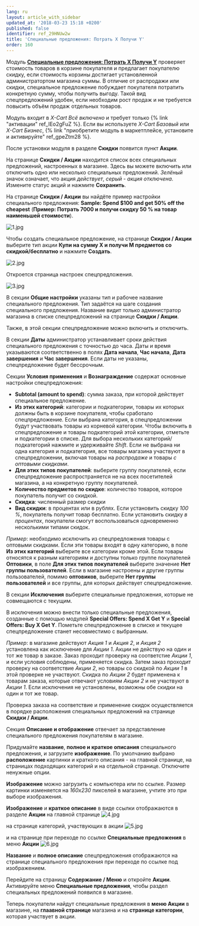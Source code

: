 ```yaml
---
lang: ru
layout: article_with_sidebar
updated_at: '2018-03-23 15:18 +0200'
published: false
identifier: ref_29HNUw2w
title: 'Специальные предложения: Потрать Х Получи Y'
order: 160
---
```

Модуль **[Специальные предложения: Потрать Х Получи Y](https://market.x-cart.com/addons/spend-x-get-y.html "Специальные предложения: Потрать Х Получи Y")** проверяет стоимость товаров в корзине покупателя и предлагает покупателю скидку, если стоимость корзины достигает установленной администратортом магазина суммы. В отличие от распродажи или скидки, специальное предложение побуждает покупателя потратить конкретную сумму, чтобы получить выгоду. Такой вид спецпредложений удобен, если необходим рост продаж и не требуется повысить объём продаж отдельных товаров. 

Модуль входит в _X-Cart Всё включено_ и требует только {% link "активации" ref_IEo2gFuZ %}. Если вы используете _X-Cart Базовый_ или _X-Cart Бизнес_, {% link "приобретите модуль в маркетплейсе, установите и активируйте" ref_gpeZtm28 %}. 

После установки модуля в разделе **Скидки** появится пункт **Акции**.

На странице **Скидки / Акции** находится список всех специальных предложений, настроенных в магазине. Здесь вы можете включить или отключить одно или несколько специальных предложений. _Зелёный_ значок означает, что акция _действует_, _серый_ - _акция отключена_. Измените статус акций и нажмите **Сохранить**.

На странице **Скидки / Акции** вы найдёте пример настройки специального предложения: **Sample: Spend $100 and get 50% off the cheapest** (**Пример: Потрать 7000 и получи скидку 50 % на товар наименьшей стоимости**). 

![1.jpg]({{site.baseurl}}/attachments/ref_29HNUw2w/1.jpg)

Чтобы создать специальное предложение, на странице **Скидки / Акции** выберите тип акции **Купи на сумму X и получи M предметов со скидкой/бесплатно** и нажмите **Создать**.

![2.jpg]({{site.baseurl}}/attachments/ref_29HNUw2w/2.jpg)

Откроется страница настроек спецпредложения. 

![3.jpg]({{site.baseurl}}/attachments/ref_29HNUw2w/3.jpg)

В секции **Общие настройки** указаны тип и рабочее название специального предложения. Тип задаётся на шаге создания специального предложения. Название видит только администратор магазина в списке спецпредложений на странице **Скидки / Акции**.

Также, в этой секции спецпредложение можно включить и отключить. 

В секции **Даты** администратор устанавливает сроки действия специального предложения с точностью до часа. Даты и время указываются соответственно в полях **Дата начала**, **Час начала**, **Дата завершения** и **Час завершения**. Если даты не указаны, спецпредложение будет бессрочным.

Секции **Условия применения** и **Вознаграждение** содержат основные настройки спецпредложения:

- **Subtotal (amount to spend)**: сумма заказа, при которой действует специальное предложение.
- **Из этих категорий**: категории и подкатегории, товары их которых должны быть в корзине покупателя, чтобы сработало спецпредложение. Если выбрана категория, в спецпредложении будут участвовать товары из корневой категории. Чтобы включить в спецпредложение и товары подкатегорий этой категории, отметьте и подкатегории в списке.
Для выбора нескольких категорий/подкатегорий нажмите и удерживайте _Shift_.
Если не выбрана ни одна категория и подкатегория, все товары магазина участвуют в спецпредложении, включая товары на _распродаже_ и товары _с оптовыми скидками_.
- **Для этих типов покупателей**: выберите группу покупателей, если спецпредложение распространяется не на всех посетителей магазина, а на конкретную группу покупателей.
- **Количество предметов по скидке**: количество товаров, которое покупатель получит со скидкой.
- **Скидка**: численный размер скидки   
- **Вид скидки**: в процентах или в рублях. Если установить скидку _100 %_, покупатель получит товар бесплатно. Если установить скидку _в процентах_, покупатели смогут воспользоваться одновременно несколькими типами скидок.


_Пример_: необходимо исключить из спецпредложения товары с оптовыми скидками. Если эти товары входят в одну категорию, в поле **Из этих категорий** выберите все категории кроме этой. Если товары относятся к разным категориям и доступны только группе покупателей **Оптовики**, в поле **Для этих типов покупателей** выберите значение **Нет группы пользователей**. Если в магазине настроены и другие группы пользователей, помимо **оптовиков**, выберите **Нет группы пользователей** и все группы, для которых действует спецпредложение.

В секции **Исключения** выберите специальные предложения, которые не совмещаются с текущим.

В исключения можно внести только специальные предложения, созданные с помощью модулей **Special Offers: Spend X Get Y** и **Special Offers: Buy X Get Y**. Пометьте спецпредложение в списке и текущее спецпредложение станет несовместимо с выбранным.

_Пример_: в магазине действуют _Акция 1_ и _Акция 2_, и _Акция 2_ установлена как исключение для _Акции 1_. Акции не действую на один и тот же товар в заказе. Заказ проходит проверку на соответстие _Акции 1_, и если условия соблюдены, применяется скидка. Затем заказ проходит проверку на соответствие _Акции 2_, но товары со скидкой по _Акции 1_ в этой проверке не участвуют. Скидка по _Акции 2_ будет применена к товарам заказа, которые отвечают условиям _Акции 2_ и не участвуют в _Акции 1_. Если исключения не установлены, возможны обе скидки на один и тот же товар.

Проверка заказа на соответствие и применение скидок осуществляется в порядке расположения специальных предложений на странице **Скидки / Акции**.

Секция **Описание и отображение** отвечает за представление специального предложения покупателям в магазине.

Придумайте **название**, **полное и краткое описания** специального предложения, и загрузите **изображение**. По умолчанию выбрано **расположение** картинки и краткого описания - на главной странице, на страницах подходящих категорий и на отдельной странице. Отключите ненужные опции.

**Изображение** можно загрузить с компьютера или по ссылке. Размер картинки изменяется на _160x230_ пикселей в магазине, учтите это при выборе изображения. 

**Изображение** и **краткое описание** в виде ссылки отображаются в разделе **Акции** на главной странице
![4.jpg]({{site.baseurl}}/attachments/ref_29HNUw2w/4.jpg)

на странице категорий, участвующих в акции
![5.jpg]({{site.baseurl}}/attachments/ref_29HNUw2w/5.jpg)

и на странице при переходе по ссылке **Специальные предложения** в меню **Акции**
![6.jpg]({{site.baseurl}}/attachments/ref_29HNUw2w/6.jpg)

**Название** и **полное описание** спецпредложения отображаются на странице специального предложения при переходе по ссылке под изображением.

Перейдите на страницу **Содержание / Меню** и откройте **Акции**. Активируйте меню **Специальные предложения**, чтобы раздел специальных предложений появился в магазине.

Теперь покупатели найдут специальные предложения в **меню Акции** в магазине, на **глаавной странице** магазина и на **странице категории**, которая участвует в акции.
